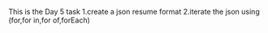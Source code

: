 This is the Day 5 task
1.create a json resume format
2.iterate the json using (for,for in,for of,forEach)
